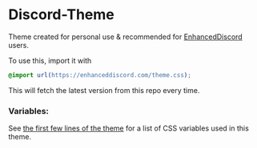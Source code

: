 # Discord-Theme
Theme created for personal use &amp; recommended for [EnhancedDiscord](https://github.com/joe27g/EnhancedDiscord) users.

To use this, import it with
```css
@import url(https://enhanceddiscord.com/theme.css);
```
This will fetch the latest version from this repo every time.

### Variables:
See [the first few lines of the theme](/blob/master/theme.css#L5-L21) for a list of CSS variables used in this theme.
